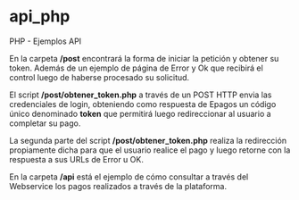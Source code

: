 # api_php
PHP - Ejemplos API

En la carpeta **/post** encontrará la forma de iniciar la petición y obtener su token. Además de un ejemplo de página de Error y Ok que recibirá el control luego de haberse procesado su solicitud.

El script **/post/obtener_token.php** a través de un POST HTTP envia las credenciales de login, obteniendo como respuesta de Epagos un código único denominado **token** que permitirá luego redireccionar al usuario a completar su pago.

La segunda parte del script **/post/obtener_token.php** realiza la redirección propiamente dicha para que el usuario realice el pago y luego retorne con la respuesta a sus URLs de Error u OK.

En la carpeta **/api** está el ejemplo de cómo consultar a través del Webservice los pagos realizados a través de la plataforma.
